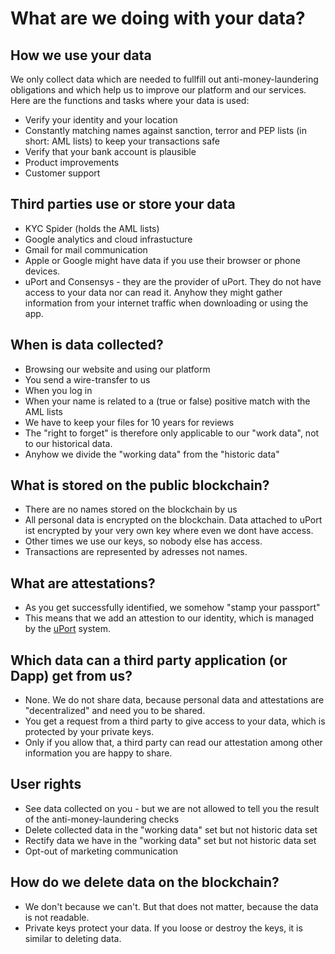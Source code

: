 # What are we doing with your data?

## How we use your data
We only collect data which are needed to fullfill out anti-money-laundering obligations and which help us 
to improve our platform and our services. Here are the 
functions and tasks where your data is used: 

- Verify your identity and your location
- Constantly matching names against sanction, terror and PEP lists (in short: AML lists) to keep your transactions safe 
- Verify that your bank account is plausible
- Product improvements
- Customer support


## Third parties use or store your data
- KYC Spider (holds the AML lists)
- Google analytics and cloud infrastucture 
- Gmail for mail communication
- Apple or Google might have data if you use their browser or phone devices.
- uPort and Consensys - they are the provider of uPort. They do not have access to your data nor can read it. 
Anyhow they might gather information from your internet traffic when downloading or using the app. 


## When is data collected?
- Browsing our website and using our platform
- You send a wire-transfer to us
- When you log in
- When your name is related to a (true or false) positive match with the AML lists
- We have to keep your files for 10 years for reviews
- The "right to forget" is therefore only applicable to our "work data", not to our historical data. 
- Anyhow we divide the "working data" from the "historic data"


## What is stored on the public blockchain?
- There are no names stored on the blockchain by us 
- All personal data is encrypted on the blockchain. Data attached to uPort ist encrypted by your 
very own key where even we dont have access. 
- Other times we use our keys, so nobody else has access. 
- Transactions are represented by adresses not names. 


## What are attestations?
- As you get successfully identified, we somehow "stamp your passport"
- This means that we add an attestion to our identity, which is managed by the [uPort](uport.me) system.


## Which data can a third party application (or Dapp) get from us?
- None. We do not share data, because personal data and attestations are "decentralized" and need you to be shared. 
- You get a request from a third party to give access to your data, which is protected by your private keys. 
- Only if you allow that, a third party can read our attestation among other information you are happy to share.  

## User rights
- See data collected on you - but we are not allowed to tell you the result of the anti-money-laundering checks
- Delete collected data in the "working data" set but not historic data set
- Rectify data we have in the "working data" set but not historic data set
- Opt-out of marketing communication

## How do we delete data on the blockchain?
- We don't because we can't. But that does not matter, because the data is not readable. 
- Private keys protect your data. If you loose or destroy the keys, it is similar to deleting data. 





